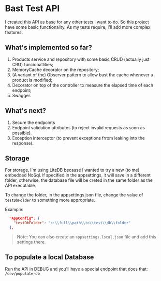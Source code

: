 # Bast Test API
I created this API as base for any other tests I want to do.
So this project have some basic functionality. As my tests require, I'll add more complex features.

## What's implemented so far?

1. Products service and repository with some basic CRUD (actually just CRU) funcionatlities;
2. MemoryCache decorator on the repository;
3. (A variant of the) Observer pattern to allow bust the cache whenever a product is modified;
4. Decorator on top of the controller to measure the elapsed time of each endpoint;
5. Swagger.

## What's next?

1. Secure the endpoints
2. Endpoint validation attributes (to reject invalid requests as soon as possible).
3. Exception interceptor (to prevent exceptions frrom leaking into the response).

## Storage
For storage, I'm using LiteDB because I wanted to try a new (to me) embedded NoSql.
If specified in the appsettings, it will save in a different folder, otherwise, the database file will be creted in the same folder as the API executable.

To change the folder, in the appsettings.json file, change the value of `testDbFolder` to something more appropriate.

Example: 
```json
  "AppConfig": {
    "testDbFolder": "c:\\full\\path\\to\\test\\db\\folder"
  },
```

> Note: You can also create an `appsettings.local.json` file and add this settings there.

## To populate a local Database
Run the API in DEBUG and you'll have a special endpoint that does that: `/dev/populate-db`
